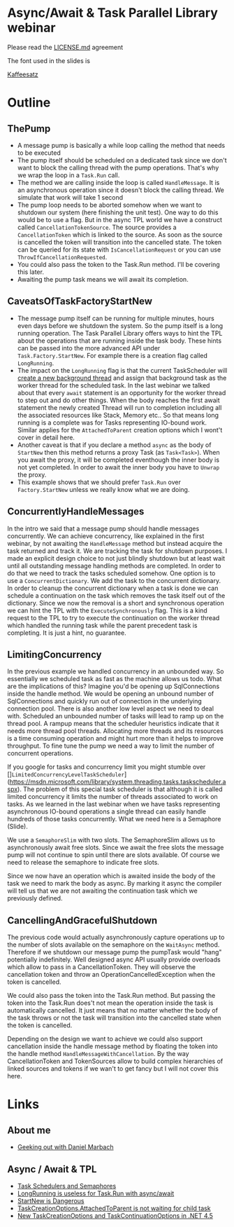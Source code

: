 # Async/Await & Task Parallel Library webinar

Please read the [LICENSE.md](License) agreement

The font used in the slides is

[Kaffeesatz](https://www.yanone.de/fonts/kaffeesatz/)

# Outline

## ThePump

* A message pump is basically a while loop calling the method that needs to be executed
* The pump itself should be scheduled on a dedicated task since we don't want to block the calling thread with the pump operations. That's why we wrap the loop in a `Task.Run` call.
* The method we are calling inside the loop is called `HandleMessage`. It is an asynchronous operation since it doesn't block the calling thread. We simulate that work will take 1 second
* The pump loop needs to be aborted somehow when we want to shutdown our system (here finishing the unit test). One way to do this would be to use a flag. But in the async TPL world we have a construct called `CancellationTokenSource`. The source provides a `CancellationToken` which is linked to the source. As soon as the source is cancelled the token will transition into the cancelled state. The token can be queried for its state with `IsCancellationRequest` or you can use `ThrowIfCancellationRequested`.
* You could also pass the token to the Task.Run method. I'll be covering this later.
* Awaiting the pump task means we will await its completion.

## CaveatsOfTaskFactoryStartNew

* The message pump itself can be running for multiple minutes, hours even days before we shutdown the system. So the pump itself is a long running operation. The Task Parallel Library offers ways to hint the TPL about the operations that are running inside the task body. These hints can be passed into the more advanced API under `Task.Factory.StartNew`. For example there is a creation flag called `LongRunning`.
* The impact on the `LongRunning` flag is that the current TaskScheduler will [create a new background thread](http://referencesource.microsoft.com/#mscorlib/system/threading/Tasks/ThreadPoolTaskScheduler.cs,57) and assign that background task as the worker thread for the scheduled task. In the last webinar we talked about that every `await` statement is an opportunity for the worker thread to step out and do other things. When the body reaches the first await statement the newly created Thread will run to completion including all the associated resources like Stack, Memory etc.. So that means long running is a complete was for Tasks representing IO-bound work. Similar applies for the `AttachedToParent` creation options which I wont't cover in detail here.
* Another caveat is that if you declare a method `async` as the body of `StartNew` then this method returns a proxy Task (as `Task<Task>`). When you await the proxy, it will be completed eventhough the inner body is not yet completed. In order to await the inner body you have to `Unwrap` the proxy.
* This example shows that we should prefer `Task.Run` over `Factory.StartNew` unless we really know what we are doing.

## ConcurrentlyHandleMessages

In the intro we said that a message pump should handle messages concurrently. We can achieve concurrency, like explained in the first webinar, by not awaiting the `HandleMessage` method but instead acquire the task returned and track it. We are tracking the task for shutdown purposes. I made an explicit design choice to not just blindly shutdown but at least wait until all outstanding message handling methods are completed. In order to do that we need to track the tasks scheduled somehow. One option is to use a `ConcurrentDictionary`. We add the task to the concurrent dictionary. In order to cleanup the concurrent dictionary when a task is done we can schedule a continuation on the task which removes the task itself out of the dictionary. Since we now the removal is a short and synchronous operation we can hint the TPL with the `ExecuteSynchronously` flag. This is a kind request to the TPL to try to execute the continuation on the worker thread which handled the running task while the parent precedent task is completing. It is just a hint, no guarantee.  

## LimitingConcurrency

In the previous example we handled concurrency in an unbounded way. So essentially we scheduled task as fast as the machine allows us todo. What are the implications of this? Imagine you'd be opening up SqlConnections inside the handle method. We would be opening an unbound number of SqlConnections and quickly run out of connection in the underlying connection pool. There is also another low level aspect we need to deal with. Scheduled an unbounded number of tasks will lead to ramp up on the thread pool. A rampup means that the scheduler heuristics indicate that it needs more thread pool threads. Allocating more threads and its resources is a time consuming operation and might hurt more than it helps to improve throughput. To fine tune the pump we need a way to limit the number of concurrent operations.

If you google for tasks and concurrency limit you might stumble over []`LimitedConcurrencyLevelTaskScheduler`](https://msdn.microsoft.com/library/system.threading.tasks.taskscheduler.aspx). The problem of this special task scheduler is that although it is called limited concurrency it limits the number of threads associated to work on tasks. As we learned in the last webinar when we have tasks representing asynchronous IO-bound operations a single thread can easily handle hundreds of those tasks concurrently. What we need here is a Semaphore (Slide).

We use a `SemaphoreSlim` with two slots. The SemaphoreSlim allows us to asynchronously await free slots. Since we await the free slots the message pump will not continue to spin until there are slots available. Of course we need to release the semaphore to indicate free slots.

Since we now have an operation which is awaited inside the body of the task we need to mark the body as async. By marking it async the compiler will tell us that we are not awaiting the continuation task which we previously defined.

## CancellingAndGracefulShutdown

The previous code would actually asynchronously capture operations up to the number of slots available on the semaphore on the `WaitAsync` method. Therefore if we shutdown our message pump the pumpTask would "hang" potentially indefinitely. Well designed async API usually provide overloads which allow to pass in a CancellationToken. They will observe the cancellation token and throw an OperationCancelledException when the token is cancelled.

We could also pass the token into the Task.Run method. But passing the token into the Task.Run does't not mean the operation inside the task is automatically cancelled. It just means that no matter whether the body of the task throws or not the task will transition into the cancelled state when the token is cancelled.

Depending on the design we want to achieve we could also support cancellation inside the handle message method by floating the token into the handle method `HandleMessageWithCancellation`. By the way CancellationToken and TokenSources allow to build complex hierarchies of linked sources and tokens if we wan't to get fancy but I will not cover this here.

# Links
## About me
* [Geeking out with Daniel Marbach]( http://developeronfire.com/episode-077-daniel-marbach-geeking-out)

## Async / Await & TPL
* [Task Schedulers and Semaphores](https://blogs.msdn.microsoft.com/andrewarnottms/2016/02/06/taskschedulers-and-semaphores/)
* [LongRunning is useless for Task.Run with async/await](https://blog.i3arnon.com/2015/07/02/task-run-long-running/)
* [StartNew is Dangerous](http://blog.stephencleary.com/2013/08/startnew-is-dangerous.html)
* [TaskCreationOptions.AttachedToParent is not waiting for child task](http://stackoverflow.com/questions/14150448/taskcreationoptions-attachedtoparent-is-not-waiting-for-child-task)
* [New TaskCreationOptions and TaskContinuationOptions in .NET 4.5](http://blogs.msdn.com/b/pfxteam/archive/2012/09/22/new-taskcreationoptions-and-taskcontinuationoptions-in-net-4-5.aspx)
